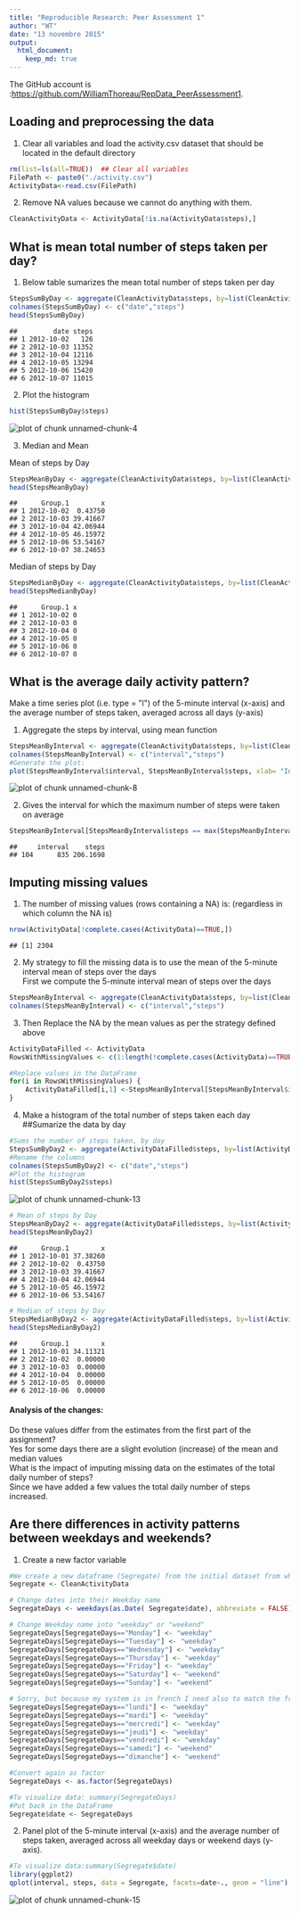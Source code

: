 ```yaml
---
title: "Reproducible Research: Peer Assessment 1"
author: "WT"
date: "13 novembre 2015"
output: 
  html_document:
    keep_md: true
---
```


The GitHub account is :<https://github.com/WilliamThoreau/RepData_PeerAssessment1>.


## Loading and preprocessing the data

1. Clear all variables and load the activity.csv dataset that should be located in the default directory

```r
rm(list=ls(all=TRUE))  ## Clear all variables
FilePath <- paste0("./activity.csv")
ActivityData<-read.csv(FilePath)
```

2. Remove NA values because we cannot do anything with them.

```r
CleanActivityData <- ActivityData[!is.na(ActivityData$steps),]
```


## What is mean total number of steps taken per day?

1. Below table sumarizes the mean total number of steps taken per day

```r
StepsSumByDay <- aggregate(CleanActivityData$steps, by=list(CleanActivityData$date), FUN=sum)
colnames(StepsSumByDay) <- c("date","steps")
head(StepsSumByDay)
```

```
##         date steps
## 1 2012-10-02   126
## 2 2012-10-03 11352
## 3 2012-10-04 12116
## 4 2012-10-05 13294
## 5 2012-10-06 15420
## 6 2012-10-07 11015
```
2. Plot the histogram

```r
hist(StepsSumByDay$steps)
```

![plot of chunk unnamed-chunk-4](figure/unnamed-chunk-4-1.png) 

3. Median and Mean  

Mean of steps by Day

```r
StepsMeanByDay <- aggregate(CleanActivityData$steps, by=list(CleanActivityData$date), FUN=mean)
head(StepsMeanByDay)
```

```
##      Group.1        x
## 1 2012-10-02  0.43750
## 2 2012-10-03 39.41667
## 3 2012-10-04 42.06944
## 4 2012-10-05 46.15972
## 5 2012-10-06 53.54167
## 6 2012-10-07 38.24653
```
Median of steps by Day

```r
StepsMedianByDay <- aggregate(CleanActivityData$steps, by=list(CleanActivityData$date), FUN=median)
head(StepsMedianByDay)
```

```
##      Group.1 x
## 1 2012-10-02 0
## 2 2012-10-03 0
## 3 2012-10-04 0
## 4 2012-10-05 0
## 5 2012-10-06 0
## 6 2012-10-07 0
```




## What is the average daily activity pattern?

Make a time series plot (i.e. type = "l") of the 5-minute interval (x-axis) and the average number of steps taken, averaged across all days (y-axis)

1. Aggregate the steps by interval, using mean function

```r
StepsMeanByInterval <- aggregate(CleanActivityData$steps, by=list(CleanActivityData$interval), FUN=mean)
colnames(StepsMeanByInterval) <- c("interval","steps")
#Generate the plot:
plot(StepsMeanByInterval$interval, StepsMeanByInterval$steps, xlab= "Interval", ylab= "Avg#Steps", type="l", col="red")
```

![plot of chunk unnamed-chunk-8](figure/unnamed-chunk-8-1.png) 

2. Gives the interval for which the maximum number of steps were taken on average

```r
StepsMeanByInterval[StepsMeanByInterval$steps == max(StepsMeanByInterval$steps),]
```

```
##     interval    steps
## 104      835 206.1698
```


## Imputing missing values
1. The number of missing values (rows containing a NA) is: (regardless in which column the NA is)

```r
nrow(ActivityData[!complete.cases(ActivityData)==TRUE,])
```

```
## [1] 2304
```

2. My strategy to fill the missing data is to use the mean of the 5-minute interval mean of steps over the days  
First we compute the 5-minute interval mean of steps over the days

```r
StepsMeanByInterval <- aggregate(CleanActivityData$steps, by=list(CleanActivityData$interval), FUN=mean)
colnames(StepsMeanByInterval) <- c("interval","steps")
```

3. Then Replace the NA by the mean values as per the strategy defined above

```r
ActivityDataFilled <- ActivityData
RowsWithMissingValues <- c(1:length(!complete.cases(ActivityData)==TRUE))[!complete.cases(ActivityData)]

#Replace values in the DataFrame
for(i in RowsWithMissingValues) {
	ActivityDataFilled[i,1] <-StepsMeanByInterval[StepsMeanByInterval$interval== ActivityDataFilled[i,3],2]
}
```


4. Make a histogram of the total number of steps taken each day
##Sumarize the data by day

```r
#Sums the number of steps taken, by day
StepsSumByDay2 <- aggregate(ActivityDataFilled$steps, by=list(ActivityDataFilled$date), FUN=sum)
#Rename the columns
colnames(StepsSumByDay2) <- c("date","steps")
#Plot the histogram
hist(StepsSumByDay2$steps)
```

![plot of chunk unnamed-chunk-13](figure/unnamed-chunk-13-1.png) 

```r
# Mean of steps by Day
StepsMeanByDay2 <- aggregate(ActivityDataFilled$steps, by=list(ActivityDataFilled$date), FUN=mean)
head(StepsMeanByDay2)
```

```
##      Group.1        x
## 1 2012-10-01 37.38260
## 2 2012-10-02  0.43750
## 3 2012-10-03 39.41667
## 4 2012-10-04 42.06944
## 5 2012-10-05 46.15972
## 6 2012-10-06 53.54167
```

```r
# Median of steps by Day
StepsMedianByDay2 <- aggregate(ActivityDataFilled$steps, by=list(ActivityDataFilled$date), FUN=median)
head(StepsMedianByDay2)
```

```
##      Group.1        x
## 1 2012-10-01 34.11321
## 2 2012-10-02  0.00000
## 3 2012-10-03  0.00000
## 4 2012-10-04  0.00000
## 5 2012-10-05  0.00000
## 6 2012-10-06  0.00000
```

#### Analysis of the changes:
Do these values differ from the estimates from the first part of the assignment?  
Yes for some days there are a slight evolution (increase) of the mean and median values  
What is the impact of imputing missing data on the estimates of the total daily number of steps?  
Since we have added a few values the total daily number of steps increased.  



## Are there differences in activity patterns between weekdays and weekends?
1. Create a new factor variable

```r
#We create a new dataframe (Segregate) from the initial dataset from which the null values were removed.
Segregate <- CleanActivityData

# Change dates into their Weekday name
SegregateDays <- weekdays(as.Date( Segregate$date), abbreviate = FALSE)

# Change Weekday name into "weekday" or "weekend"
SegregateDays[SegregateDays=="Monday"] <- "weekday"
SegregateDays[SegregateDays=="Tuesday"] <- "weekday"
SegregateDays[SegregateDays=="Wednesday"] <- "weekday"
SegregateDays[SegregateDays=="Thursday"] <- "weekday"
SegregateDays[SegregateDays=="Friday"] <- "weekday"
SegregateDays[SegregateDays=="Saturday"] <- "weekend"
SegregateDays[SegregateDays=="Sunday"] <- "weekend"

# Sorry, but because my system is in french I need also to match the french day names
SegregateDays[SegregateDays=="lundi"] <- "weekday"
SegregateDays[SegregateDays=="mardi"] <- "weekday"
SegregateDays[SegregateDays=="mercredi"] <- "weekday"
SegregateDays[SegregateDays=="jeudi"] <- "weekday"
SegregateDays[SegregateDays=="vendredi"] <- "weekday"
SegregateDays[SegregateDays=="samedi"] <- "weekend"
SegregateDays[SegregateDays=="dimanche"] <- "weekend"

#Convert again as factor
SegregateDays <- as.factor(SegregateDays)

#To visualize data: summary(SegregateDays)
#Put back in the DataFrame
Segregate$date <- SegregateDays
```

2. Panel plot of the 5-minute interval (x-axis) and the average number of steps taken, averaged across all weekday days or weekend days (y-axis).

```r
#To visualize data:summary(Segregate$date)
library(ggplot2)
qplot(interval, steps, data = Segregate, facets=date~., geom = "line")
```

![plot of chunk unnamed-chunk-15](figure/unnamed-chunk-15-1.png) 




